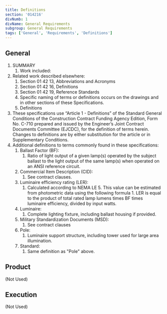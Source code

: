 ```yaml
---
title: Definitions
section: '014216'
divNumb: 1
divName: General Requirements
subgroup: General Requirements
tags: ['General', 'Requirements', 'Definitions']
---
```


## General

1. SUMMARY
   1. Work included:
2. Related work described elsewhere:
   1. Section 01 42 13, Abbreviations and Acronyms
   2. Section 01 42 16, Definitions
   3. Section 01 42 19, Reference Standards
   4. Specific naming of terms or definitions occurs on the drawings and in other sections of these Specifications.
   5. Definitions
3. These specifications use “Article 1 - Definitions” of the Standard General Conditions of the Construction Contract Funding Agency Edition, Form No. C-710 prepared and issued by the Engineer’s Joint Contract Documents Committee (EJCDC), for the definition of terms herein. Changes to definitions are by either substitution for the article or in Supplementary Conditions.
4. Additional definitions to terms commonly found in these specifications:
   1. Ballast Factor (BF):
      1. Ratio of light output of a given lamp(s) operated by the subject ballast to the light output of the same lamp(s) when operated on an ANSI reference circuit.
   2. Commercial Item Description (CID):
      1. See contract clauses.
   3. Luminaire efficiency rating (LER):
      1. Calculated according to NEMA LE 5. This value can be estimated from photometric data using the following formula 1. LER is equal to the product of total rated lamp lumens times BF times luminaire efficiency, divided by input watts.
   4. Luminaire:
      1. Complete lighting fixture, including ballast housing if provided.
   5. Military Standardization Documents (MSD):
      1. See contract clauses
   6. Pole:
      1. Luminaire support structure, including tower used for large area illumination.
   7. Standard:
      1. Same definition as "Pole" above.

## Product

(Not Used)

## Execution

(Not Used)

